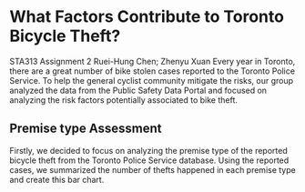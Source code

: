 # What Factors Contribute to Toronto Bicycle Theft?

STA313 Assignment 2
Ruei-Hung Chen; Zhenyu Xuan
Every year in Toronto, there are a great number of bike stolen cases reported to the Toronto Police
Service. To help the general cyclist community mitigate the risks, our group analyzed the data
from the Public Safety Data Portal and focused on analyzing the risk factors potentially associated
to bike theft.

## Premise type Assessment
Firstly, we decided to focus on analyzing the premise type of the reported bicycle theft from the
Toronto Police Service database. Using the reported cases, we summarized the number of thefts
happened in each premise type and create this bar chart.



